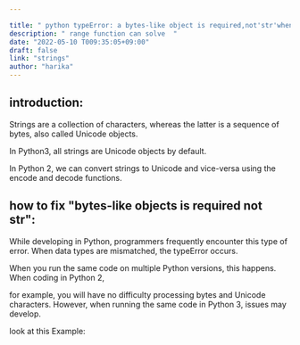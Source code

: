 ```yaml
---

title: " python typeError: a bytes-like object is required,not'str'when writing to a file in python3 "
description: " range function can solve  "
date: "2022-05-10 T009:35:05+09:00"
draft: false
link: "strings"
author: "harika"
---
```

## introduction:

Strings are a collection of characters, whereas the latter is a sequence of bytes, also called Unicode objects. 

In Python3, all strings are Unicode objects by default.

In Python 2, we can convert strings to Unicode and vice-versa using the encode and decode functions.

## how to fix "bytes-like objects is required not str":

While developing in Python, programmers frequently encounter this type of error.
When data types are mismatched, the typeError occurs.

When you run the same code on multiple Python versions, this happens.
When coding in Python 2, 

for example, you will have no difficulty processing bytes and Unicode characters.
However, when running the same code in Python 3, issues may develop. 

look at this Example:



